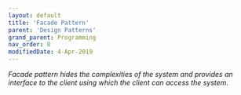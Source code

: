 ```yaml
---
layout: default
title: 'Facade Pattern'
parent: 'Design Patterns'
grand_parent: Programming
nav_order: 8
modifiedDate: 4-Apr-2019
---
```

<em>Facade pattern hides the complexities of the system and provides an interface to the client using which the client can access the system.</em>
